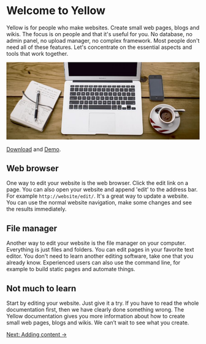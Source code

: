 Welcome to Yellow
=================
Yellow is for people who make websites. Create small web pages, blogs and wikis. The focus is on people and that it's useful for you. No database, no admin panel, no upload manager, no complex framework. Most people don't need all of these features. Let's concentrate on the essential aspects and tools that work together.

![Yellow](welcome-yellow.jpg?raw=true)

[Download](https://github.com/markseu/yellowcms/archive/master.zip) and [Demo](http://demo.datenstrom.se/).

Web browser
-----------
One way to edit your website is the web browser. Click the edit link on a page. You can also open your website and append 'edit' to the address bar. For example `http://website/edit/`. It's a great way to update a website. You can use the normal website navigation, make some changes and see the results immediately.

File manager
------------
Another way to edit your website is the file manager on your computer. Everything is just files and folders. You can edit pages in your favorite text editor. You don't need to learn another editing software, take one that you already know. Experienced users can also use the command line, for example to build static pages and automate things.

Not much to learn
-----------------
Start by editing your website. Just give it a try. If you have to read the whole documentation first, then we have clearly done something wrong. The Yellow documentation gives you more information about how to create small web pages, blogs and wikis. We can’t wait to see what you create.

[Next: Adding content →](content.md)